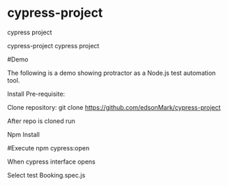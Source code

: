 # cypress-project
cypress project

cypress-project
cypress project

#Demo

The following is a demo showing protractor as a Node.js test automation tool.

Install Pre-requisite:

Clone repository: git clone https://github.com/edsonMark/cypress-project

After repo is cloned run

Npm Install

#Execute npm cypress:open

When cypress interface opens

Select test Booking.spec.js
